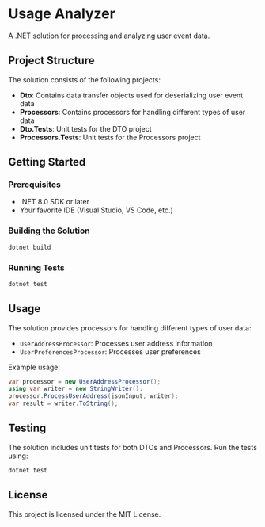 # Usage Analyzer

A .NET solution for processing and analyzing user event data.

## Project Structure

The solution consists of the following projects:

- **Dto**: Contains data transfer objects used for deserializing user event data
- **Processors**: Contains processors for handling different types of user data
- **Dto.Tests**: Unit tests for the DTO project
- **Processors.Tests**: Unit tests for the Processors project

## Getting Started

### Prerequisites

- .NET 8.0 SDK or later
- Your favorite IDE (Visual Studio, VS Code, etc.)

### Building the Solution

```bash
dotnet build
```

### Running Tests

```bash
dotnet test
```

## Usage

The solution provides processors for handling different types of user data:

- `UserAddressProcessor`: Processes user address information
- `UserPreferencesProcessor`: Processes user preferences

Example usage:

```csharp
var processor = new UserAddressProcessor();
using var writer = new StringWriter();
processor.ProcessUserAddress(jsonInput, writer);
var result = writer.ToString();
```

## Testing

The solution includes unit tests for both DTOs and Processors. Run the tests using:

```bash
dotnet test
```

## License

This project is licensed under the MIT License. 